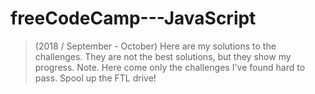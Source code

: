 # freeCodeCamp---JavaScript
> (2018 / September - October) 
> Here are my solutions to the challenges. 
> They are not the best solutions, but they show my progress. 
> Note. Here come only the challenges I've found hard to pass. 
> Spool up the FTL drive!
